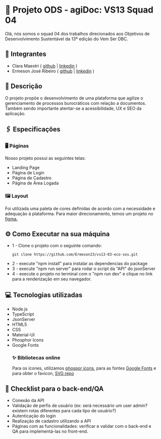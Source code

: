 # 🚀 Projeto ODS - agiDoc: VS13 Squad 04
Olá, nós somos o squad 04 dos trabalhos direcionados aos Objetivos de Desenvolvimento Sustentável da 13º edição do Vem Ser DBC.
## 👤 Integrantes
- Clara Maestri
  ( [github](https://github.com/vivalaclara/) | [linkedin](https://www.linkedin.com/in/clara-maestri-681352210/) )
- Ermeson José Ribeiro
  ( [github](https://github.com/Ermeson23) | [linkedin](linkedin.com/in/ermeson-ribeiro-a29121212/) )

## 📄 Descrição
O projeto propõe o desenvolvimento de uma plataforma que agilize o gerenciamento de processos burocráticos com relação a documentos. Também sendo importante atentar-se a acessibilidade, UX e SEO da aplicação.
## 🖇️ Especificações 
### 🖥️ Páginas 
  Nosso projeto possui as seguintes telas:
  - Landing Page
  - Página de Login
  - Página de Cadastro
  - Página de Área Logada

### 🖼️ Layout
Foi utilizada uma paleta de cores definidas de acordo com a necessidade e adequação à plataforma. Para maior direcionamento, temos um projeto no [figma.](https://www.figma.com/file/pT3SOo3argDFQ0KCKShfyY/agiDoc?type=design&node-id=10-13&mode=design&t=IStmgsVjhgg1KDrm-0) 
## ⚙️ Como Executar na sua máquina 
- 1 -  Clone o projeto com o seguinte comando: 
    ```
    git clone https://github.com/Ermeson23/vs13-03-eco-sos.git
    ```
- 2 -  execute "npm install" para instalar as dependencias do package
- 3 -  execute "npm run server" para rodar o script da "API" do jsonServer
- 4 -  execute o projeto no terminal com o "npm run dev" e clique no link para a renderização em seu navegador.
## 💻 Tecnologias utilizadas
- Node.js
- TypeScript
- JsonServer
- HTML5
- CSS
- Material-UI
- Phosphor Icons
- Google Fonts
  ### ✨ Bibliotecas online
  Para os ícones, utilizamos [phospor icons](https://phosphoricons.com/), para as fontes [Google Fonts](https://fonts.google.com/) e para obter o favicon, [SVG repo](https://www.svgrepo.com/)
## 📝 Checklist para o back-end/QA
- Conexão da API
- Validação de perfis de usuário (ex: será necessário um user admin? existem rotas diferentes para cada tipo de usuário?)
- Autenticação do login
- Realização de cadastro utilizando a API
- Páginas com as funcionalidades: verificar e validar com o back-end e QA para implementá-las no front-end.
